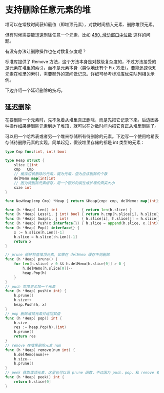 # 支持删除任意元素的堆

堆可以在常数时间获知最值（即堆顶元素），对数时间插入元素、删除堆顶元素。

但有时候需要能迅速删除任意一个元素，比如 [480. 滑动窗口中位数](https://leetcode-cn.com/problems/sliding-window-median/) 这样的问题。

有没有办法让删除操作也在对数复杂度呢？

标准库提供了 Remove 方法，这个方法本身是对数级复杂度的，不过方法接受的是元素在堆里的索引，而不是元素本身（类似地还有个 Fix 方法）。要能迅速获知元素在堆里的索引，需要额外的空间做记录。详细可参考标准库优先队列相关示例。

下边介绍一个延迟删除的技巧。

## 延迟删除

在要删除一个元素时，先不急着从堆里真正删除，而是先把它记录下来。后边因各种操作如果待删除元素到达了堆顶，就可以在对数时间内把它真正从堆里删除了。

可以用一个哈希表或者另一个堆来存储所有待删除的元素。下边写一个使用哈希表存储待删除元素的实现，简单起见，假设堆里存储的都是 int 类型的元素：

```go
type Cmp func(int, int) bool

type Heap struct {
	slice []int
	cmp   Cmp
	// 缓存应该删除的元素，键为元素，值为应该删除的个数
	delMemo map[int]int
	// 因为待删除元素缓存，用一个额外的属性维护堆的真实大小
	size int
}

func NewHeap(cmp Cmp) *Heap { return &Heap{cmp: cmp, delMemo: map[int]int{}} }

func (h *Heap) Len() int           { return len(h.slice) }
func (h *Heap) Less(i, j int) bool { return h.cmp(h.slice[i], h.slice[j]) }
func (h *Heap) Swap(i, j int)      { h.slice[i], h.slice[j] = h.slice[j], h.slice[i] }
func (h *Heap) Push(x interface{}) { h.slice = append(h.slice, x.(int)) }
func (h *Heap) Pop() interface{} {
	x := h.slice[h.Len()-1]
	h.slice = h.slice[:h.Len()-1]
	return x
}

// prune 循环检查堆顶元素，如果在 delMemo 缓存中则删除
func (h *Heap) prune() {
	for len(h.slice) > 0 && h.delMemo[h.slice[0]] > 0 {
		h.delMemo[h.slice[0]]--
		heap.Pop(h)
	}
}
// push 向堆里添加一个元素
func (h *Heap) push(x int) {
	h.prune()
	h.size++
	heap.Push(h, x)
}
// pop 删除堆顶元素并返回其值
func (h *Heap) pop() int {
	h.size--
	res := heap.Pop(h).(int)
	h.prune()
	return res
}
// remove 在堆里删除元素 num
func (h *Heap) remove(num int) {
	h.delMemo[num]++
	h.size--
	h.prune()
}
// peek 获取堆顶元素，这里也可以调 prune 函数，不过因为 push、pop、和 remove 都调了，这里可以不调。
func (h *Heap) peek() int {
	return h.slice[0]
}
```